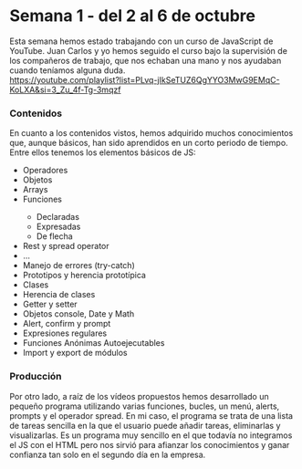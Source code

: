 # Semana 1 - del 2 al 6 de octubre
Esta semana hemos estado trabajando con un curso de JavaScript de YouTube. Juan Carlos y yo hemos seguido el curso bajo la supervisión de los compañeros de trabajo, que nos echaban una mano y nos ayudaban cuando teníamos alguna duda.<br>
https://youtube.com/playlist?list=PLvq-jIkSeTUZ6QgYYO3MwG9EMqC-KoLXA&si=3_Zu_4f-Tg-3mqzf
### Contenidos
En cuanto a los contenidos vistos, hemos adquirido muchos conocimientos que, aunque básicos, han sido aprendidos en un corto periodo de tiempo.<br>
Entre ellos tenemos los elementos básicos de JS:
<ul>
  <li>Operadores</li>
  <li>Objetos</li>
  <li>Arrays</li>
  <li>Funciones</li>
  <ul>
    <li>Declaradas</li>
    <li>Expresadas</li>
    <li>De flecha</li>
  </ul>
  <li>Rest y spread operator</li>
  <li>...</li>
  <li>Manejo de errores (try-catch)</li>
  <li>Prototipos y herencia prototípica</li>
  <li>Clases</li>
  <li>Herencia de clases</li>
  <li>Getter y setter</li>
  <li>Objetos console, Date y Math</li>
  <li>Alert, confirm y prompt</li>
  <li>Expresiones regulares</li>
  <li>Funciones Anónimas Autoejecutables</li>
  <li>Import y export de módulos</li>
</ul>

### Producción
Por otro lado, a raíz de los vídeos propuestos hemos desarrollado un pequeño programa utilizando varias funciones, bucles, un menú, alerts, prompts y el operador spread. En mi caso, el programa se trata de una lista de tareas sencilla en la que el usuario puede añadir tareas, eliminarlas y visualizarlas. Es un programa muy sencillo en el que todavía no integramos el JS con el HTML pero nos sirvió para afianzar los conocimientos y ganar confianza tan solo en el segundo día en la empresa.
